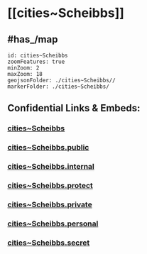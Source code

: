 # [[cities~Scheibbs]] 



## #has_/map  



```leaflet
id: cities~Scheibbs
zoomFeatures: true 
minZoom: 2 
maxZoom: 18
geojsonFolder: ./cities~Scheibbs//
markerFolder: ./cities~Scheibbs/
```


## Confidential Links & Embeds: 

### [cities~Scheibbs](/_Standards/Earth/Continent/Europe/Europe~Central/Austria/Austrias_States/Niederösterreich/counties~NÖ/Scheibbs/cities~Scheibbs.md) 

### [cities~Scheibbs.public](/_public/Earth/Continent/Europe/Europe~Central/Austria/Austrias_States/Niederösterreich/counties~NÖ/Scheibbs/cities~Scheibbs.public.md) 

### [cities~Scheibbs.internal](/_internal/Earth/Continent/Europe/Europe~Central/Austria/Austrias_States/Niederösterreich/counties~NÖ/Scheibbs/cities~Scheibbs.internal.md) 

### [cities~Scheibbs.protect](/_protect/Earth/Continent/Europe/Europe~Central/Austria/Austrias_States/Niederösterreich/counties~NÖ/Scheibbs/cities~Scheibbs.protect.md) 

### [cities~Scheibbs.private](/_private/Earth/Continent/Europe/Europe~Central/Austria/Austrias_States/Niederösterreich/counties~NÖ/Scheibbs/cities~Scheibbs.private.md) 

### [cities~Scheibbs.personal](/_personal/Earth/Continent/Europe/Europe~Central/Austria/Austrias_States/Niederösterreich/counties~NÖ/Scheibbs/cities~Scheibbs.personal.md) 

### [cities~Scheibbs.secret](/_secret/Earth/Continent/Europe/Europe~Central/Austria/Austrias_States/Niederösterreich/counties~NÖ/Scheibbs/cities~Scheibbs.secret.md)

